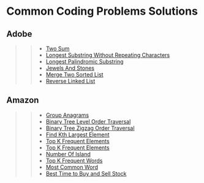 # Common Coding Problems Solutions

## Adobe
> > * [Two Sum](https://github.com/Arx1971/LeetCode-Company-Wise-Coding-Problems/blob/master/Adobe/two_sum/__init__.py)
> > * [Longest Substring Without Repeating Characters](https://github.com/Arx1971/LeetCode-Company-Wise-Coding-Problems/blob/master/Adobe/longest_substring_without_repeating_characters/__init__.py)
> > * [Longest Palindromic Substring](https://github.com/Arx1971/LeetCode-Company-Wise-Coding-Problems/blob/master/Adobe/longest_palindromic_substring/__init__.py)
> > * [Jewels And Stones](https://github.com/Arx1971/LeetCode-Company-Wise-Coding-Problems/blob/master/Adobe/jewels_and_stones/__init__.py)
> > * [Merge Two Sorted List](https://github.com/Arx1971/LeetCode-Company-Wise-Coding-Problems/blob/master/Adobe/merge_two_sorted_list/__init__.py)
> > * [Reverse Linked List](https://github.com/Arx1971/LeetCode-Company-Wise-Coding-Problems/blob/master/Adobe/reverse_linked_list/__init__.py)

## Amazon
> > * [Group Anagrams](https://github.com/Arx1971/LeetCode-Company-Wise-Coding-Problems/blob/master/Adobe/group_anagrams/__init__.py)
> > * [Binary Tree Level Order Traversal](https://github.com/Arx1971/LeetCode-Company-Wise-Coding-Problems/blob/master/Adobe/binary_tree_level_order_traversal/__init__.py)
> > * [Binary Tree Zigzag Order Traversal](https://github.com/Arx1971/LeetCode-Company-Wise-Coding-Problems/blob/master/Adobe/binary_tree_zigzag_level_order_traversal/__init__.py)
> > * [Find Kth Largest Element](https://github.com/Arx1971/LeetCode-Company-Wise-Coding-Problems/blob/master/Adobe/k_th_largest_element_in_an_array/__init__.py)
> > * [Top K Frequent Elements](https://github.com/Arx1971/LeetCode-Company-Wise-Coding-Problems/blob/master/Adobe/top_k_frquent_elements/__init__.py)
> > * [Top K Frequent Elements](https://github.com/Arx1971/LeetCode-Company-Wise-Coding-Problems/blob/master/Adobe/k_closest_point_to_origin/__init__.py)
> > * [Number Of Island](https://github.com/Arx1971/LeetCode-Company-Wise-Coding-Problems/blob/master/Adobe/number_of_islands/__init__.py)
> > * [Top K Frequent Words](https://github.com/Arx1971/LeetCode-Company-Wise-Coding-Problems/blob/master/Adobe/top_k_frequent_words/__init__.py)
> > * [Most Common Word](https://github.com/Arx1971/LeetCode-Company-Wise-Coding-Problems/blob/master/Adobe/most_common_word/__init__.py)
>>  * [Best Time to Buy and Sell Stock](https://github.com/Arx1971/LeetCode-Company-Wise-Coding-Problems/blob/master/Adobe/best_time_to_buy_and_sell_stock/__init__.py)